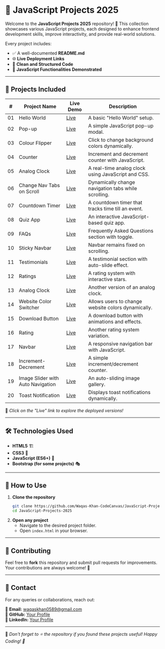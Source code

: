 # 🚀 JavaScript Projects 2025  

Welcome to the **JavaScript Projects 2025** repository! 🎉 This collection showcases various JavaScript projects, each designed to enhance frontend development skills, improve interactivity, and provide real-world solutions.  

Every project includes:
- ✅ A well-documented **README.md**  
- 🌐 **Live Deployment Links**  
- 📂 **Clean and Structured Code**  
- 🎯 **JavaScript Functionalities Demonstrated**  

---

## 📌 Projects Included  

| #  | Project Name                          | Live Demo | Description |
|----|---------------------------------------|----------|-------------|
| 01 | Hello World                          | [Live](#) | A basic "Hello World" setup. |
| 02 | Pop-up                               | [Live](#) | A simple JavaScript pop-up modal. |
| 03 | Colour Flipper                       | [Live](#) | Click to change background colors dynamically. |
| 04 | Counter                              | [Live](#) | Increment and decrement counter with JavaScript. |
| 05 | Analog Clock                         | [Live](#) | A real-time analog clock using JavaScript and CSS. |
| 06 | Change Nav Tabs on Scroll            | [Live](#) | Dynamically change navigation tabs while scrolling. |
| 07 | Countdown Timer                      | [Live](#) | A countdown timer that tracks time till an event. |
| 08 | Quiz App                             | [Live](#) | An interactive JavaScript-based quiz app. |
| 09 | FAQs                                 | [Live](#) | Frequently Asked Questions section with toggle. |
| 10 | Sticky Navbar                        | [Live](#) | Navbar remains fixed on scrolling. |
| 11 | Testimonials                         | [Live](#) | A testimonial section with auto-slide effect. |
| 12 | Ratings                              | [Live](#) | A rating system with interactive stars. |
| 13 | Analog Clock                         | [Live](#) | Another version of an analog clock. |
| 14 | Website Color Switcher               | [Live](#) | Allows users to change website colors dynamically. |
| 15 | Download Button                      | [Live](#) | A download button with animations and effects. |
| 16 | Rating                               | [Live](#) | Another rating system variation. |
| 17 | Navbar                               | [Live](#) | A responsive navigation bar with JavaScript. |
| 18 | Increment-Decrement                  | [Live](#) | A simple increment/decrement counter. |
| 19 | Image Slider with Auto Navigation    | [Live](#) | An auto-sliding image gallery. |
| 20 | Toast Notification                   | [Live](#) | Displays toast notifications dynamically. |

📢 *Click on the "Live" link to explore the deployed versions!*

---

## 🛠️ Technologies Used  

- **HTML5** 🏗️  
- **CSS3** 🎨  
- **JavaScript (ES6+)** 🚀  
- **Bootstrap (for some projects)** 🎭  

---

## 📜 How to Use  

1. **Clone the repository**  
   ```bash
   git clone https://github.com/Waqas-Khan-CodeCanvas/JavaScript-Projects-2025.git
   cd JavaScript-Projects-2025
   ```
2. **Open any project**  
   - Navigate to the desired project folder.  
   - Open `index.html` in your browser.  

---

## 🌟 Contributing  

Feel free to **fork** this repository and submit pull requests for improvements. Your contributions are always welcome! 🤝  

---

## 📧 Contact  

For any queries or collaborations, reach out:  

📩 **Email:** waqaskhan0589@gmail.com  
🔗 **GitHub:** [Your Profile](https://github.com/Waqas-Khan-CodeCanvas)  
🔗 **LinkedIn:** [Your Profile](https://linkedin.com/in/waqas-khan-dev)  

---  

📌 *Don't forget to ⭐ the repository if you found these projects useful! Happy Coding! 🚀*  
